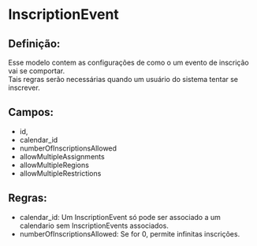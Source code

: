 <!-- @format -->

# InscriptionEvent

## Definição:

Esse modelo contem as configurações de como o um evento de inscrição vai se comportar.  
Tais regras serão necessárias quando um usuário do sistema tentar se inscrever.

## Campos:

- id,
- calendar_id
- numberOfInscriptionsAllowed
- allowMultipleAssignments
- allowMultipleRegions
- allowMultipleRestrictions

## Regras:

- calendar_id: Um InscriptionEvent só pode ser associado a um calendario sem InscriptionEvents associados.
- numberOfInscriptionsAllowed: Se for 0, permite infinitas inscrições.
